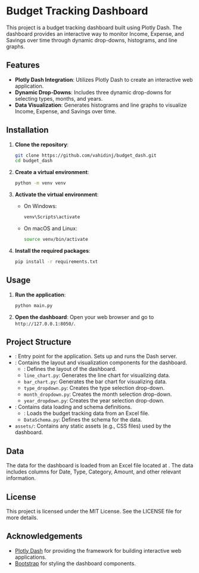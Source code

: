 # Budget Tracking Dashboard

This project is a budget tracking dashboard built using Plotly Dash. The dashboard provides an interactive way to monitor Income, Expense, and Savings over time through dynamic drop-downs, histograms, and line graphs.

## Features

- **Plotly Dash Integration**: Utilizes Plotly Dash to create an interactive web application.
- **Dynamic Drop-Downs**: Includes three dynamic drop-downs for selecting types, months, and years.
- **Data Visualization**: Generates histograms and line graphs to visualize Income, Expense, and Savings over time.

## Installation

1. **Clone the repository**:
    ```sh
    git clone https://github.com/vahidinj/budget_dash.git
    cd budget_dash
    ```

2. **Create a virtual environment**:
    ```sh
    python -m venv venv
    ```

3. **Activate the virtual environment**:
    - On Windows:
        ```sh
        venv\Scripts\activate
        ```
    - On macOS and Linux:
        ```sh
        source venv/bin/activate
        ```

4. **Install the required packages**:
    ```sh
    pip install -r requirements.txt
    ```

## Usage

1. **Run the application**:
    ```sh
    python main.py
    ```

2. **Open the dashboard**:
    Open your web browser and go to `http://127.0.0.1:8050/`.

## Project Structure

- : Entry point for the application. Sets up and runs the Dash server.
- : Contains the layout and visualization components for the dashboard.
    - : Defines the layout of the dashboard.
    - `line_chart.py`: Generates the line chart for visualizing data.
    - `bar_chart.py`: Generates the bar chart for visualizing data.
    - `type_dropdown.py`: Creates the type selection drop-down.
    - `month_dropdown.py`: Creates the month selection drop-down.
    - `year_dropdown.py`: Creates the year selection drop-down.
- : Contains data loading and schema definitions.
    - : Loads the budget tracking data from an Excel file.
    - `DataSchema.py`: Defines the schema for the data.
- `assets/`: Contains any static assets (e.g., CSS files) used by the dashboard.

## Data

The data for the dashboard is loaded from an Excel file located at . The data includes columns for Date, Type, Category, Amount, and other relevant information.

## License

This project is licensed under the MIT License. See the LICENSE file for more details.

## Acknowledgements

- [Plotly Dash](https://plotly.com/dash/) for providing the framework for building interactive web applications.
- [Bootstrap](https://getbootstrap.com/) for styling the dashboard components.

